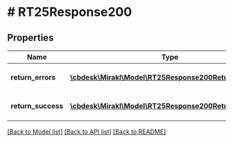 # # RT25Response200

## Properties

Name | Type | Description | Notes
------------ | ------------- | ------------- | -------------
**return_errors** | [**\cbdesk\Mirakl\Model\RT25Response200ReturnErrors[]**](RT25Response200ReturnErrors.md) | Returns update errors | [optional]
**return_success** | [**\cbdesk\Mirakl\Model\RT25Response200ReturnSuccess[]**](RT25Response200ReturnSuccess.md) | Returns update success | [optional]

[[Back to Model list]](../../README.md#models) [[Back to API list]](../../README.md#endpoints) [[Back to README]](../../README.md)
